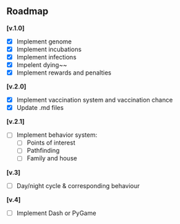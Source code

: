 ## Roadmap 

**[v.1.0]**

- [x] Implement genome
- [x] Implement incubations
- [x] Implement infections
- [x] Impelent dying~~
- [x] Implement rewards and penalties

**[v.2.0]**
- [x] Implement vaccination system and vaccination chance
- [x] Update .md files

**[v.2.1]**
- [ ] Implement behavior system:
    - [ ] Points of interest
    - [ ] Pathfinding
    - [ ] Family and house

**[v.3]**
- [ ] Day/night cycle & corresponding behaviour

**[v.4]**
- [ ] Implement Dash or PyGame